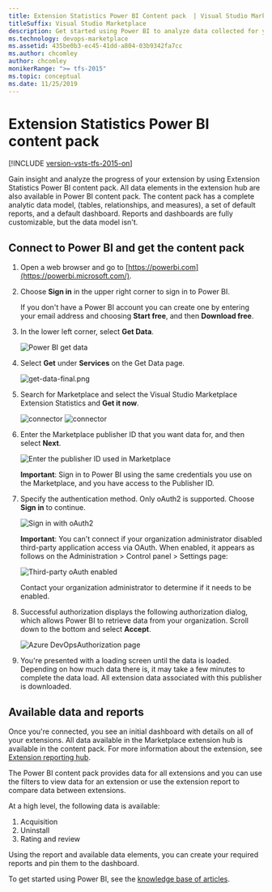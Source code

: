 ```yaml
---
title: Extension Statistics Power BI Content pack  | Visual Studio Marketplace
titleSuffix: Visual Studio Marketplace
description: Get started using Power BI to analyze data collected for your extension on Visual Studio Marketplace
ms.technology: devops-marketplace
ms.assetid: 435be0b3-ec45-41dd-a804-03b9342fa7cc
ms.author: chcomley
author: chcomley
monikerRange: ">= tfs-2015"
ms.topic: conceptual
ms.date: 11/25/2019
---
```


# Extension Statistics Power BI content pack

[!INCLUDE [version-vsts-tfs-2015-on](../boards/includes/version-vsts-tfs-2015-on.md)]

Gain insight and analyze the progress of your extension by using Extension Statistics Power BI content pack. All data elements in the extension hub are also available in Power BI content pack.
The content pack has a complete analytic data model, (tables, relationships, and measures), a set of default reports, and a default dashboard. Reports and dashboards are fully customizable, but the data model isn't.

## Connect to Power BI and get the content pack

1. Open a web browser and go to [https://powerbi.com](https://powerbi.microsoft.com/).

2. Choose **Sign in** in the upper right corner to sign in to Power BI.

   If you don't have a Power BI account you can create one by entering your email address and choosing **Start free**, and then **Download free**.

3. In the lower left corner, select **Get Data**.

   ![Power BI get data](media/power-bi-get-data.png)

4. Select **Get** under **Services** on the Get Data page.

   ![get-data-final.png](media/get-data-final.png)

5. Search for Marketplace and select the Visual Studio Marketplace Extension Statistics and **Get it now**.

   ![connector](media/search.png)
   ![connector](media/content-pack-details.png)

6. Enter the Marketplace publisher ID that you want data for, and then select **Next**.

   ![Enter the publisher ID used in Marketplace](media/addpublisherid.png)

   **Important**: Sign in to Power BI using the same credentials you use on the Marketplace, and you have access to the Publisher ID.

7. Specify the authentication method. Only oAuth2 is supported. Choose **Sign in** to continue.

   ![Sign in with oAuth2](media/connect-to-vs-team-services-auth.png)

   **Important**: You can't connect if your organization administrator disabled third-party application access via OAuth. When enabled, it appears as follows on the Administration > Control panel > Settings page:

   ![Third-party oAuth enabled](media/Screen5.png)

   Contact your organization administrator to determine if it needs to be enabled.

8. Successful authorization displays the following authorization dialog, which allows Power BI to retrieve data from your organization. Scroll down to the bottom and select **Accept**.

   ![Azure DevOpsAuthorization page](media/Screen6.png)

9. You're presented with a loading screen until the data is loaded. Depending on how much data there is, it may take a few minutes to complete the data load. All extension data associated with this publisher is downloaded.

## Available data and reports

Once you're connected, you see an initial dashboard with details on all of your extensions. All data available in the Marketplace extension hub is available in the content pack. For more information about the extension, see [Extension reporting hub](/azure/devops/extend/extension-report).

The Power BI content pack provides data for all extensions and you can use the filters to view data for an extension or use the extension report to compare data between extensions.

At a high level, the following data is available:

1. Acquisition
2. Uninstall
3. Rating and review

Using the report and available data elements, you can create your required reports and pin them to the dashboard.

To get started using Power BI, see the [knowledge base of articles](https://support.powerbi.com/).
